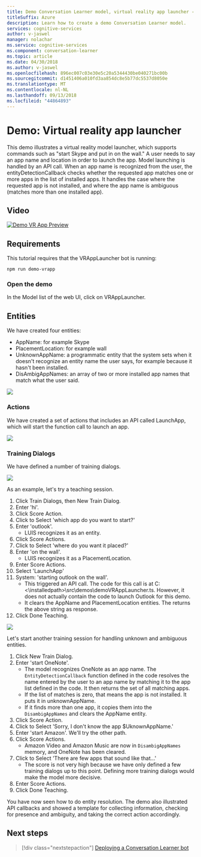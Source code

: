```yaml
---
title: Demo Conversation Learner model, virtual reality app launcher - Microsoft Cognitive Services | Microsoft Docs
titleSuffix: Azure
description: Learn how to create a demo Conversation Learner model.
services: cognitive-services
author: v-jaswel
manager: nolachar
ms.service: cognitive-services
ms.component: conversation-learner
ms.topic: article
ms.date: 04/30/2018
ms.author: v-jaswel
ms.openlocfilehash: 896ec007c03e30e5c20a5344430be040271bc00b
ms.sourcegitcommit: d1451406a010fd3aa854dc8e5b77dc5537d8050e
ms.translationtype: MT
ms.contentlocale: nl-NL
ms.lasthandoff: 09/13/2018
ms.locfileid: "44864893"
---
```

# <a name="demo-virtual-reality-app-launcher"></a>Demo: Virtual reality app launcher

This demo illustrates a virtual reality model launcher, which supports commands such as "start Skype and put in on the wall." A user needs to say an app name and location in order to launch the app. Model launching is handled by an API call. When an app name is recognized from the user, the entityDetectionCallback checks whether the requested app matches one or more apps in the list of installed apps. It handles the case where the requested app is not installed, and where the app name is ambiguous (matches more than one installed app).

## <a name="video"></a>Video

[![Demo VR App Preview](http://aka.ms/cl-demo-vrapp-preview)](http://aka.ms/blis-demo-vrapp)

## <a name="requirements"></a>Requirements

This tutorial requires that the VRAppLauncher bot is running:

    npm run demo-vrapp
    
### <a name="open-the-demo"></a>Open the demo

In the Model list of the web UI, click on VRAppLauncher. 

## <a name="entities"></a>Entities

We have created four entities:

- AppName: for example Skype
- PlacementLocation: for example wall
- UnknownAppName: a programmatic entity that the system sets when it doesn't recognize an entity name the user says, for example because it hasn't been installed.
- DisAmbigAppNames: an array of two or more installed app names that match what the user said. 

![](../media/tutorial_vrapplauncher_entities.PNG)

### <a name="actions"></a>Actions

We have created a set of actions that includes an API called LaunchApp, which will start the function call to launch an app.

![](../media/tutorial_vrapplauncher_actions.PNG)

### <a name="training-dialogs"></a>Training Dialogs
We have defined a number of training dialogs.

![](../media/tutorial_vrapplauncher_dialogs.PNG)

As an example, let's try a teaching session.

1. Click Train Dialogs, then New Train Dialog.
1. Enter 'hi'.
2. Click Score Action.
3. Click to Select 'which app do you want to start?'
4. Enter 'outlook'.
    - LUIS recognizes it as an entity.
5. Click Score Actions.
3. Click to Select 'where do you want it placed?'
4. Enter 'on the wall'.
    - LUIS recognizes it as a PlacementLocation.
2. Enter Score Actions.
6. Select 'LaunchApp'
7. System: 'starting outlook on the wall'.
    - This triggered an API call. The code for this call is at C:\<\installedpath>\src\demos\demoVRAppLauncher.ts. However, it does not actually contain the code to launch Outlook for this demo.
    - It clears the AppName and PlacementLocation entities. The returns the above string as response.
4. Click Done Teaching.

![](../media/tutorial_vrapplauncher_callbackcode.PNG)

Let's start another training session for handling unknown and ambiguous entities.

1. Click New Train Dialog.
1. Enter 'start OneNote'. 
    - The model recognizes OneNote as an app name. The `EntityDetectionCallback` function defined in the code resolves the name entered by the user to an app name by matching it to the app list defined in the code. It then returns the set of all matching apps. 
    - If the list of matches is zero, that means the app is not installed. It puts it in unknownAppName.
    - If it finds more than one app, it copies them into the `DisambigAppNames` and clears the AppName entity.
2. Click Score Action.
3. Click to Select 'Sorry, I don't know the app $UknownAppName.'
4. Enter 'start Amazon'. We'll try the other path.
5. Click Score Actions.
    - Amazon Video and Amazon Music are now in `DisambigAppNames` memory, and OneNote has been cleared.
3. Click to Select 'There are few apps that sound like that...'
    - The score is not very high because we have only defined a few training dialogs up to this point. Defining more training dialogs would make the model more decisive.
2. Enter Score Actions.
4. Click Done Teaching.

You have now seen how to do entity resolution. The demo also illustrated API callbacks and showed a template for collecting information, checking for presence and ambiguity, and taking the correct action accordingly.

## <a name="next-steps"></a>Next steps

> [!div class="nextstepaction"]
> [Deploying a Conversation Learner bot](../deploy-to-bf.md)
